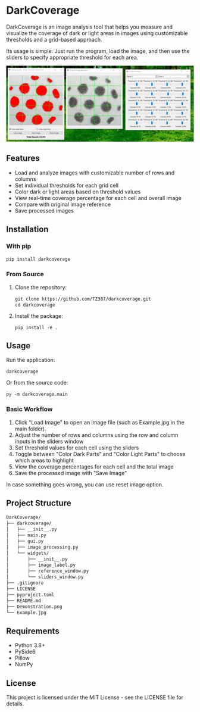 # DarkCoverage

DarkCoverage is an image analysis tool that helps you measure and visualize the coverage of dark or light areas in images using customizable thresholds and a grid-based approach.

Its usage is simple: Just run the program, load the image, and then use the sliders to specify appropriate threshold for each area.

![DarkCoverage Screenshot](https://github.com/TZ387/darkcoverage/raw/main/Demonstration.png)

## Features

- Load and analyze images with customizable number of rows and columns
- Set individual thresholds for each grid cell
- Color dark or light areas based on threshold values
- View real-time coverage percentage for each cell and overall image
- Compare with original image reference
- Save processed images

## Installation

### With pip

```
pip install darkcoverage
```

### From Source

1. Clone the repository:
   ```
   git clone https://github.com/TZ387/darkcoverage.git
   cd darkcoverage
   ```

2. Install the package:
   ```
   pip install -e .
   ```



## Usage

Run the application:

```
darkcoverage
```

Or from the source code:

```
py -m darkcoverage.main
```

### Basic Workflow

1. Click "Load Image" to open an image file (such as Example.jpg in the main folder).
2. Adjust the number of rows and columns using the row and column inputs in the sliders window
3. Set threshold values for each cell using the sliders
4. Toggle between "Color Dark Parts" and "Color Light Parts" to choose which areas to highlight
5. View the coverage percentages for each cell and the total image
6. Save the processed image with "Save Image"

In case something goes wrong, you can use reset image option.

## Project Structure

```
DarkCoverage/
├── darkcoverage/
│   ├── __init__.py
│   ├── main.py
│   ├── gui.py
│   ├── image_processing.py
│   └── widgets/
│       ├── __init__.py
│       ├── image_label.py
│       ├── reference_window.py
│       └── sliders_window.py
├── .gitignore
├── LICENSE
├── pyproject.toml
├── README.md
├── Demonstration.png
└── Example.jpg
```

## Requirements

- Python 3.8+
- PySide6
- Pillow
- NumPy

## License

This project is licensed under the MIT License - see the LICENSE file for details.


